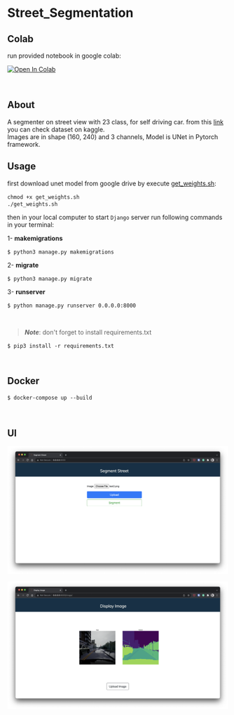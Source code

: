# Street_Segmentation

## Colab

run provided notebook in google colab:

<a href="https://colab.research.google.com/drive/1PvP-g-NI11ld5oDCKEK13lodv1iEHvbl?usp=sharing" target="_parent"><img src="https://colab.research.google.com/assets/colab-badge.svg" alt="Open In Colab"/></a>

<br>

## About

A segmenter on street view with 23 class, for self driving car. from this [link](https://www.kaggle.com/kumaresanmanickavelu/lyft-udacity-challenge) you can check dataset on kaggle. <br>
Images are in shape (160, 240) and 3 channels, Model is UNet in Pytorch framework.
<br>

## Usage 

first download unet model from google drive by execute [get_weights.sh](./models/get_weights.sh):

    chmod +x get_weights.sh
    ./get_weights.sh

then in your local computer to start `Django` server run following commands in your terminal:

1- **makemigrations**

    $ python3 manage.py makemigrations

2- **migrate**

    $ python3 manage.py migrate

3- **runserver**

    $ python manage.py runserver 0.0.0.0:8000

<br>

>***Note***: don't forget to install requirements.txt

    $ pip3 install -r requirements.txt

<br>

## Docker

    $ docker-compose up --build

<br>

## UI

![mainpage](./media/ui_1.png)

![dispaly](./media/ui_2.png)